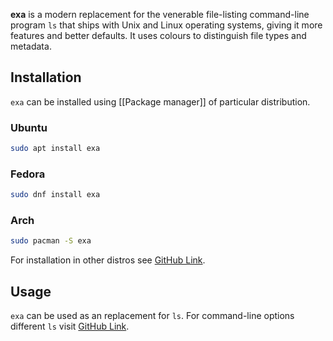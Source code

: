 **exa** is a modern replacement for the venerable file-listing command-line program `ls` that ships with Unix and Linux operating systems, giving it more features and better defaults. It uses colours to distinguish file types and metadata. 

## Installation
`exa` can be installed using [[Package manager]] of particular distribution. 
### Ubuntu 
```bash
sudo apt install exa
```

### Fedora
```bash
sudo dnf install exa
```

### Arch
```bash
sudo pacman -S exa
```

For installation in other distros see [GitHub Link](https://github.com/ogham/exa).

## Usage 
`exa` can be used as an replacement for `ls`. For command-line options different `ls` visit [GitHub Link](https://github.com/ogham/exa).
